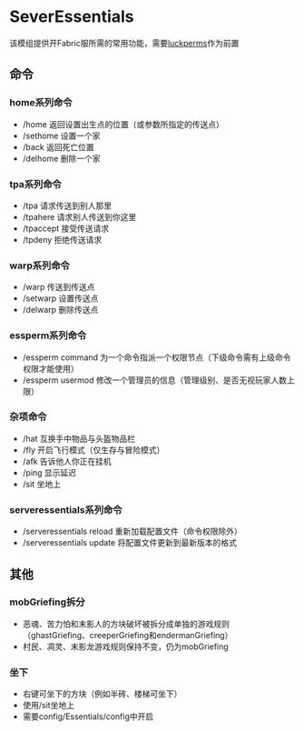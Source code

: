 # SeverEssentials
该模组提供开Fabric服所需的常用功能，需要[luckperms](https://modrinth.com/mod/luckperms)作为前置
## 命令
### home系列命令
* /home 返回设置出生点的位置（或参数所指定的传送点）
* /sethome 设置一个家
* /back 返回死亡位置
* /delhome 删除一个家
### tpa系列命令
* /tpa 请求传送到别人那里
* /tpahere 请求别人传送到你这里
* /tpaccept 接受传送请求
* /tpdeny 拒绝传送请求
### warp系列命令
* /warp 传送到传送点
* /setwarp 设置传送点
* /delwarp 删除传送点
### essperm系列命令
* /essperm command 为一个命令指派一个权限节点（下级命令需有上级命令权限才能使用）
* /essperm usermod 修改一个管理员的信息（管理级别、是否无视玩家人数上限）
### 杂项命令
* /hat 互换手中物品与头盔物品栏
* /fly 开启飞行模式（仅生存与冒险模式）
* /afk 告诉他人你正在挂机
* /ping 显示延迟
* /sit 坐地上
### serveressentials系列命令
* /serveressentials reload 重新加载配置文件（命令权限除外）
* /serveressentials update 将配置文件更新到最新版本的格式
## 其他
### mobGriefing拆分
* 恶魂、苦力怕和末影人的方块破坏被拆分成单独的游戏规则（ghastGriefing、creeperGriefing和endermanGriefing）
* 村民、凋灵、末影龙游戏规则保持不变，仍为mobGriefing
### 坐下
* 右键可坐下的方块（例如半砖、楼梯可坐下）
* 使用/sit坐地上
* 需要config/Essentials/config中开启